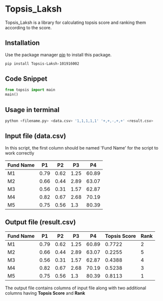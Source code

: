 # Topsis_Laksh

Topsis_Laksh is a library for calculating topsis score and ranking them according to the score.

## Installation

Use the package manager [pip](https://pip.pypa.io/en/stable/) to install this package.

```bash
pip install Topsis-Laksh-101916002
```

## Code Snippet

```python
from topsis import main
main()
```

## Usage in terminal

```python
python <filename.py> <data.csv> '1,1,1,1,1' '+,+,-,+,+' <result.csv>
```

## Input file (data.csv)

In this script, the first column should be named 'Fund Name' for the script to work correctly

| Fund Name | P1   | P2   | P3   | P4    |
| --------- | ---- | ---- | ---- | ----- |
| M1        | 0.79 | 0.62 | 1.25 | 60.89 |
| M2        | 0.66 | 0.44 | 2.89 | 63.07 |
| M3        | 0.56 | 0.31 | 1.57 | 62.87 |
| M4        | 0.82 | 0.67 | 2.68 | 70.19 |
| M5        | 0.75 | 0.56 | 1.3  | 80.39 |

## Output file (result.csv)

| Fund Name | P1   | P2   | P3   | P4    | Topsis Score | Rank |
| --------- | ---- | ---- | ---- | ----- | ------------ | ---- |
| M1        | 0.79 | 0.62 | 1.25 | 60.89 | 0.7722       | 2    |
| M2        | 0.66 | 0.44 | 2.89 | 63.07 | 0.2255       | 5    |
| M3        | 0.56 | 0.31 | 1.57 | 62.87 | 0.4388       | 4    |
| M4        | 0.82 | 0.67 | 2.68 | 70.19 | 0.5238       | 3    |
| M5        | 0.75 | 0.56 | 1.3  | 80.39 | 0.8113       | 1    |

The output file contains columns of input file along with two additional columns having **Topsis Score** and **Rank**
